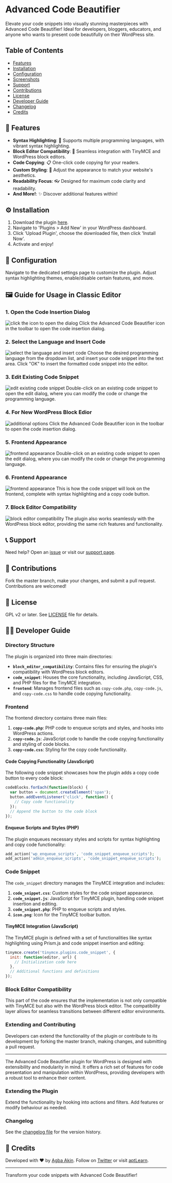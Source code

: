 # Advanced Code Beautifier

Elevate your code snippets into visually stunning masterpieces with Advanced Code Beautifier! Ideal for developers, bloggers, educators, and anyone who wants to present code beautifully on their WordPress site.

## Table of Contents
- [Features](#features)
- [Installation](#installation)
- [Configuration](#configuration)
- [Screenshots](#screenshots)
- [Support](#support)
- [Contributions](#contributions)
- [License](#license)
- [Developer Guide](#developer-guide)
- [Changelog](#changelog)
- [Credits](#credits)

## 🎨 Features
- **Syntax Highlighting**: 🌈 Supports multiple programming languages, with vibrant syntax highlighting.
- **Block Editor Compatibility**: 🧩 Seamless integration with TinyMCE and WordPress block editors.
- **Code Copying**: 📋 One-click code copying for your readers.
- **Custom Styling**: 💅 Adjust the appearance to match your website's aesthetics.
- **Readability Focus**: 👓 Designed for maximum code clarity and readability.
- **And More!**: ✨ Discover additional features within!

## ⚙️ Installation
1. Download the plugin [here](link-to-plugin).
2. Navigate to 'Plugins > Add New' in your WordPress dashboard.
3. Click 'Upload Plugin', choose the downloaded file, then click 'Install Now'.
4. Activate and enjoy!

## 🔧 Configuration
Navigate to the dedicated settings page to customize the plugin. Adjust syntax highlighting themes, enable/disable certain features, and more.

## 🖼️ Guide for Usage in Classic Editor

### 1. Open the Code Insertion Dialog
![click the icon to open the dialog](./screenshots/screenshot3.png)
Click the Advanced Code Beautifier icon in the toolbar to open the code insertion dialog.

### 2. Select the Language and Insert Code
![select the language and insert code](./screenshots/screenshot2.png)
Choose the desired programming language from the dropdown list, and insert your code snippet into the text area. Click "OK" to insert the formatted code snippet into the editor.

### 3. Edit Existing Code Snippet
![edit existing code snippet](./screenshots/screenshot1.png)
Double-click on an existing code snippet to open the edit dialog, where you can modify the code or change the programming language.

### 4. For New WordPress Block Edior
![additional options](./screenshots/screenshot4.png)
Click the Advanced Code Beautifier icon in the toolbar to open the code insertion dialog.

### 5. Frontend Appearance
![frontend appearance](./screenshots/screenshot5.png)
Double-click on an existing code snippet to open the edit dialog, where you can modify the code or change the programming language.


### 6. Frontend Appearance
![frontend appearance](./screenshots/screenshot7.png)
This is how the code snippet will look on the frontend, complete with syntax highlighting and a copy code button.

### 7. Block Editor Compatibility
![block editor compatibility](./screenshots/screenshot6.png)
The plugin also works seamlessly with the WordPress block editor, providing the same rich features and functionality.


## 📞 Support
Need help? Open an [issue](link-to-support-forum) or visit our [support page](link-to-support-page).

## 🤝 Contributions
Fork the master branch, make your changes, and submit a pull request. Contributions are welcomed!

## 📜 License
GPL v2 or later. See [LICENSE](LICENSE) file for details.

## 👨‍💻 Developer Guide
### Directory Structure
The plugin is organized into three main directories:
- **`block_editor_compatibility`**: Contains files for ensuring the plugin's compatibility with WordPress block editors.
- **`code_snippet`**: Houses the core functionality, including JavaScript, CSS, and PHP files for the TinyMCE integration.
- **`frontend`**: Manages frontend files such as `copy-code.php`, `copy-code.js`, and `copy-code.css` to handle code copying functionality.

### Frontend
The frontend directory contains three main files:
1. **`copy-code.php`**: PHP code to enqueue scripts and styles, and hooks into WordPress actions.
2. **`copy-code.js`**: JavaScript code to handle the code copying functionality and styling of code blocks.
3. **`copy-code.css`**: Styling for the copy code functionality.

#### Code Copying Functionality (JavaScript)
The following code snippet showcases how the plugin adds a copy code button to every code block:
```javascript
codeBlocks.forEach(function(block) {
  var button = document.createElement('span');
  button.addEventListener('click', function() {
    // Copy code functionality
  });
  // Append the button to the code block
});
```

#### Enqueue Scripts and Styles (PHP)
The plugin enqueues necessary styles and scripts for syntax highlighting and copy code functionality:
```php
add_action('wp_enqueue_scripts', 'code_snippet_enqueue_scripts');
add_action('admin_enqueue_scripts', 'code_snippet_enqueue_scripts');
```

### Code Snippet
The `code_snippet` directory manages the TinyMCE integration and includes:
1. **`code_snippet.css`**: Custom styles for the code snippet appearance.
2. **`code_snippet.js`**: JavaScript for TinyMCE plugin, handling code snippet insertion and editing.
3. **`code_snippet.php`**: PHP to enqueue scripts and styles.
4. **`icon.png`**: Icon for the TinyMCE toolbar button.

#### TinyMCE Integration (JavaScript)
The TinyMCE plugin is defined with a set of functionalities like syntax highlighting using Prism.js and code snippet insertion and editing:
```javascript
tinymce.create('tinymce.plugins.code_snippet', {
  init: function(editor, url) {
    // Initialization code here
  },
  // Additional functions and definitions
});
```

### Block Editor Compatibility
This part of the code ensures that the implementation is not only compatible with TinyMCE but also with the WordPress block editor. The compatibility layer allows for seamless transitions between different editor environments.

### Extending and Contributing
Developers can extend the functionality of the plugin or contribute to its development by forking the master branch, making changes, and submitting a pull request.

---

The Advanced Code Beautifier plugin for WordPress is designed with extensibility and modularity in mind. It offers a rich set of features for code presentation and manipulation within WordPress, providing developers with a robust tool to enhance their content.

### Extending the Plugin
Extend the functionality by hooking into actions and filters. Add features or modify behaviour as needed.

### Changelog
See the [changelog file](CHANGELOG.md) for the version history.

## 👏 Credits
Developed with ❤️ by [Agba Akin](https://www.akinolaakeem.com). Follow on [Twitter](https://twitter.com/kynsofficial) or visit [aptLearn](https://www.aptlearn.io).

---

Transform your code snippets with Advanced Code Beautifier!
